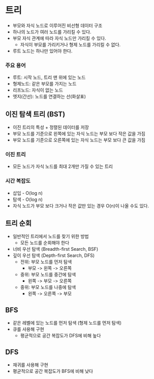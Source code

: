 # 트리

- 부모와 자식 노드로 이루어진 비선형 데이터 구조
- 하나의 노드가 여러 노드를 가리킬 수 있다.
- 부모 자식 관계에 따라 자식 노드만 가리킬 수 있다.
  - 자식이 부모를 가리키거나 형제 노드를 가리킬 수 없다.
- 루트 노드는 하나만 있어야 한다.
 
### 주요 용어 
  - 루트: 시작 노드, 트리 맨 위에 있는 노드
  - 형제노드: 같은 부모를 가지는 노드
  - 리프노드: 자식이 없는 노드
  - 엣지(간선): 노드를 연결하는 선(화살표)

## 이진 탐색 트리 (BST)
- 이진 트리의 특성 + 정렬된 데이터를 저장
- 부모 노드를 기준으로 왼쪽에 있는 자식 노드는 부모 보다 작은 값을 가짐
- 부모 노드를 기준으로 오른쪽에 있는 자식 노드는 부모 보다 큰 값을 가짐

### 이진 트리
- 모든 노드가 자식 노드를 최대 2개만 가질 수 있는 트리

### 시간 복잡도
- 삽입 - O(log n)
- 탐색 - O(log n)
- 자식 노드가 부모 보다 크거나 작은 값만 있는 경우 O(n)이 나올 수도 있다.


## 트리 순회
- 일반적인 트리에서 노드를 찾기 위한 방법
  - 모든 노드를 순회해야 한다
- 너비 우선 탐색 (Breadth-first Search, BSF)
- 깊이 우선 탐색 (Depth-first Search, DFS)
  - 전위: 부모 노드를 먼저 탐색 
    - 부모 -> 왼쪽 -> 오른쪽
  - 중위: 부모 노드를 중간에 탐색
    - 왼쪽 -> 부모 -> 오른쪽
  - 중위: 부모 노드를 나중에 탐색
    - 왼쪽 -> 오른쪽 -> 부모

## BFS 
- 같은 레벨에 있는 노드를 먼저 탐색 (형제 노드를 먼저 탐색)
- 큐를 사용해 구현
  - 평균적으로 공간 복잡도가 DFS에 비해 높다
  
## DFS
- 재귀를 사용해 구현
- 평균적으로 공간 복잡도가 BFS에 비해 낮다

 